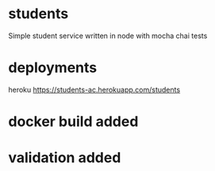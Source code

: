 # students
Simple student service written in node with mocha chai tests

# deployments
heroku
https://students-ac.herokuapp.com/students

# docker build added
# validation added
